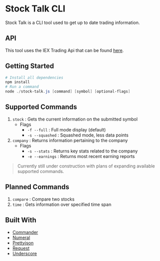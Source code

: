 # Stock Talk CLI

Stock Talk is a CLI tool used to get up to date trading information.

## API

This tool uses the IEX Trading Api that can be found [here](https://iextrading.com/developer/docs/#getting-started).

## Getting Started

``` powershell
# Install all dependencies
npm install
# Run a command
node ./stock-talk.js [command] [symbol] [optional-flags]
```

## Supported Commands

1. `stock` : Gets the current information on the submitted symbol
   * Flags
     * `-f --full` : Full mode display (default)
     * `-s --squashed` : Squashed mode, less data points
2. `company` : Returns information pertaining to the company
   * Flags
     * `-s --stats` : Returns key stats related to the company
     * `-e --earnings` : Returns most recent earning reports

> Currently still under construction with plans of expanding available supported commands.

## Planned Commands

1. `compare` : Compare two stocks
2. `time` : Gets information over specified time span

## Built With

* [Commander](https://github.com/tj/commander.js)
* [Numeral](https://github.com/adamwdraper/Numeral-js)
* [Prettyjson](https://github.com/rafeca/prettyjson)
* [Request](https://github.com/request/request)
* [Underscore](https://github.com/jashkenas/underscore)